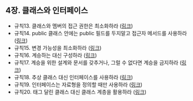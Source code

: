 ## 4장. 클래스와 인터페이스

- 규칙13. 클래스와 멤버의 접근 권한은 최소화하라 ([링크](rule13.md))
- 규칙14. public 클래스 안에는 public 필드를 두지말고 접근자 메서드를 사용하라 ([링크](rule14.md))
- 규칙15. 변경 가능성을 최소화하라 ([링크](rule15.md))
- 규칙16. 계승하는 대신 구성하라 ([링크](rule16.md))
- 규칙17. 계승을 위한 설계와 문서를 갖추거나, 그럴 수 없다면 계승을 금지하라 ([링크](rule17.md))
- 규칙18. 추상 클래스 대신 인터페이스를 사용하라 ([링크](rule18.md))
- 규칙19. 인터페이스는 자료형을 정의할 때만 사용하라 ([링크](rule19.md))
- 규칙20. 태그 달린 클래스 대신 클래스 계층을 활용하라 ([링크](rule20.md))
